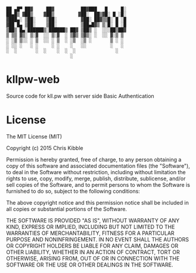     ██ ▄█▀ ██▓     ██▓          ██▓███   █     █░
    ██▄█▒ ▓██▒    ▓██▒         ▓██░  ██▒▓█░ █ ░█░
    ▓███▄░ ▒██░    ▒██░         ▓██░ ██▓▒▒█░ █ ░█ 
    ▓██ █▄ ▒██░    ▒██░         ▒██▄█▓▒ ▒░█░ █ ░█ 
    ▒██▒ █▄░██████▒░██████▒ ██▓ ▒██▒ ░  ░░░██▒██▓ 
    ▒ ▒▒ ▓▒░ ▒░▓  ░░ ▒░▓  ░ ▒▓▒ ▒▓▒░ ░  ░░ ▓░▒ ▒  
    ░ ░▒ ▒░░ ░ ▒  ░░ ░ ▒  ░ ░▒  ░▒ ░       ▒ ░ ░  
    ░ ░░ ░   ░ ░     ░ ░    ░   ░░         ░   ░  
    ░  ░       ░  ░    ░  ░  ░               ░    
                            ░                    

# kllpw-web

Source code for kll.pw with server side Basic Authentication

# License

The MIT License (MIT)

Copyright (c) 2015 Chris Kibble

Permission is hereby granted, free of charge, to any person obtaining a copy of this software and associated documentation files (the "Software"), to deal in the Software without restriction, including without limitation the rights to use, copy, modify, merge, publish, distribute, sublicense, and/or sell copies of the Software, and to permit persons to whom the Software is furnished to do so, subject to the following conditions:

The above copyright notice and this permission notice shall be included in all copies or substantial portions of the Software.

THE SOFTWARE IS PROVIDED "AS IS", WITHOUT WARRANTY OF ANY KIND, EXPRESS OR IMPLIED, INCLUDING BUT NOT LIMITED TO THE WARRANTIES OF MERCHANTABILITY, FITNESS FOR A PARTICULAR PURPOSE AND NONINFRINGEMENT. IN NO EVENT SHALL THE AUTHORS OR COPYRIGHT HOLDERS BE LIABLE FOR ANY CLAIM, DAMAGES OR OTHER LIABILITY, WHETHER IN AN ACTION OF CONTRACT, TORT OR OTHERWISE, ARISING FROM, OUT OF OR IN CONNECTION WITH THE SOFTWARE OR THE USE OR OTHER DEALINGS IN THE SOFTWARE.